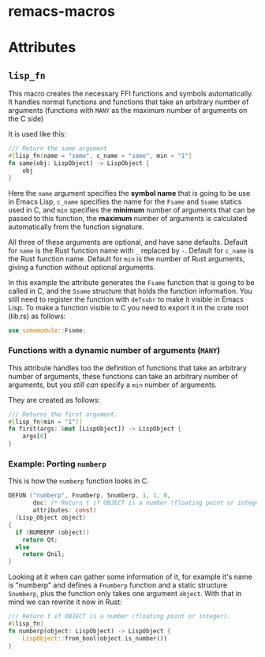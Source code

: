 remacs-macros
=============

# Attributes

## `lisp_fn`

This macro creates the necessary FFI functions and symbols
automatically.  It handles normal functions and functions that take an
arbitrary number of arguments (functions with `MANY` as the maximum
number of arguments on the C side)

It is used like this:

```rust
/// Return the same argument
#[lisp_fn(name = "same", c_name = "same", min = "1"]
fn same(obj: LispObject) -> LispObject {
    obj
}
```

Here the `name` argument specifies the **symbol name** that is going
to be use in Emacs Lisp, `c_name` specifies the name for the `Fsame`
and `Ssame` statics used in C, and `min` specifies the **minimum**
number of arguments that can be passed to this function, the
**maximum** number of arguments is calculated automatically from the
function signature.

All three of these arguments are optional, and have sane defaults.
Default for `name` is the Rust function name with `_` replaced by `-`.
Default for `c_name` is the Rust function name.  Default for `min` is
the number of Rust arguments, giving a function without optional
arguments.

In this example the attribute generates the `Fsame` function that is
going to be called in C, and the `Ssame` structure that holds the
function information. You still need to register the function with
`defsubr` to make it visible in Emacs Lisp. To make a function visible
to C you need to export it in the crate root (lib.rs) as follows:

```rust
use somemodule::Fsome;
```

### Functions with a dynamic number of arguments (`MANY`)

This attribute handles too the definition of functions that take an
arbitrary number of arguments, these functions can take an arbitrary
number of arguments, but you *still can* specify a `min` number of
arguments.

They are created as follows:

```rust
/// Returns the first argument.
#[lisp_fn(min = "1")]
fn first(args: &mut [LispObject]) -> LispObject {
    args[0]
}
```

### Example: Porting `numberp`

This is how the `numberp` function looks in C.

```c
DEFUN ("numberp", Fnumberp, Snumberp, 1, 1, 0,
       doc: /* Return t if OBJECT is a number (floating point or integer).  */
       attributes: const)
  (Lisp_Object object)
{
  if (NUMBERP (object))
    return Qt;
  else
    return Qnil;
}
```

Looking at it when can gather some information of it, for example it's name is "numberp" and defines a `Fnumberp` function and a static structure `Snumberp`, plus the function only takes one argument `object`. With that in mind we can rewrite it now in Rust:

```rust
/// Return t if OBJECT is a number (floating point or integer).
#[lisp_fn]
fn numberp(object: LispObject) -> LispObject {
    LispObject::from_bool(object.is_number())
}
```

